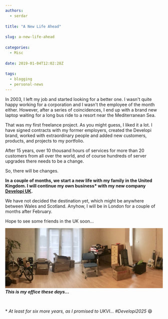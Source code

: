 ```yaml
---
authors:
  - serdar

title: "A New Life Ahead"

slug: a-new-life-ahead

categories:
  - Misc

date: 2019-01-04T12:02:28Z

tags:
  - blogging
  - personal-news
---
```


In 2003, I left my job and started looking for a better one. I wasn't quite happy working for a corporation and I wasn't the employee of the month either. However, after a series of coincidences, I end up with a brand new laptop waiting for a long bus ride to a resort near the Mediterranean Sea.
<!-- more -->
That was my first freelance project. As you might guess, I liked it a lot. I have signed contracts with my former employers, created the Developi brand, worked with extraordinary people and added new customers, products, and projects to my portfolio.

After 15 years, over 10 thousand hours of services for more than 20 customers from all over the world, and of course hundreds of server upgrades there needs to be a change.

So, there will be changes.

**In a couple of months, we start a new life with my family in the United Kingdom. I will continue my own business\* with my new company** **[Developi UK](http://www.developi.co.uk/).**

We have not decided the destination yet, which might be anywhere between Wales and Scotland. Anyhow, I will be in London for a couple of months after February.

Hope to see some friends in the UK soon...

![Image:A New Life Ahead](../../images/imported/a-new-life-ahead-M2.jpeg)***This is my office these days...***

<br />

\* *At least for six more years, as I promised to UKVI... #Developi2025* 😄
